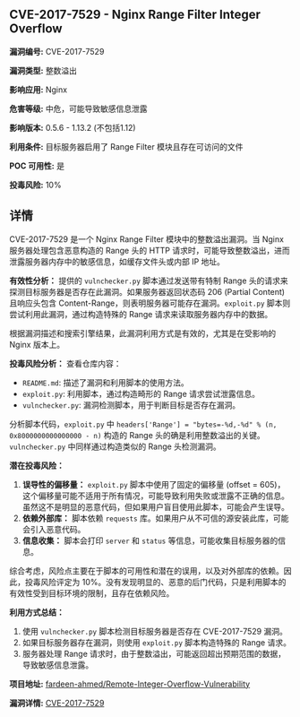 ## CVE-2017-7529 - Nginx Range Filter Integer Overflow

**漏洞编号:** CVE-2017-7529

**漏洞类型:** 整数溢出

**影响应用:** Nginx

**危害等级:** 中危，可能导致敏感信息泄露

**影响版本:** 0.5.6 - 1.13.2 (不包括1.12)

**利用条件:** 目标服务器启用了 Range Filter 模块且存在可访问的文件

**POC 可用性:** 是

**投毒风险:** 10%

## 详情

CVE-2017-7529 是一个 Nginx Range Filter 模块中的整数溢出漏洞。当 Nginx 服务器处理包含恶意构造的 Range 头的 HTTP 请求时，可能导致整数溢出，进而泄露服务器内存中的敏感信息，如缓存文件头或内部 IP 地址。

**有效性分析：**
提供的 `vulnchecker.py` 脚本通过发送带有特制 Range 头的请求来探测目标服务器是否存在此漏洞。如果服务器返回状态码 206 (Partial Content) 且响应头包含 Content-Range，则表明服务器可能存在漏洞。`exploit.py` 脚本则尝试利用此漏洞，通过构造特殊的 Range 请求来读取服务器内存中的数据。

根据漏洞描述和搜索引擎结果，此漏洞利用方式是有效的，尤其是在受影响的 Nginx 版本上。

**投毒风险分析：**
查看仓库内容：
*   `README.md`: 描述了漏洞和利用脚本的使用方法。
*   `exploit.py`: 利用脚本，通过构造畸形的 Range 请求尝试泄露信息。
*   `vulnchecker.py`: 漏洞检测脚本，用于判断目标是否存在漏洞。

分析脚本代码，`exploit.py` 中 `headers['Range'] = "bytes=-%d,-%d" % (n, 0x8000000000000000 - n)` 构造的 Range 头的确是利用整数溢出的关键。`vulnchecker.py` 中同样通过构造类似的 Range 头检测漏洞。

**潜在投毒风险：**
1.  **误导性的偏移量：** `exploit.py` 脚本中使用了固定的偏移量 (offset = 605)，这个偏移量可能不适用于所有情况，可能导致利用失败或泄露不正确的信息。虽然这不是明显的恶意代码，但如果用户盲目使用此脚本，可能会产生误导。
2.  **依赖外部库：** 脚本依赖 `requests` 库。如果用户从不可信的源安装此库，可能会引入恶意代码。
3.  **信息收集：** 脚本会打印 `server` 和 `status` 等信息，可能收集目标服务器的信息。

综合考虑，风险点主要在于脚本的可用性和潜在的误用，以及对外部库的依赖。因此，投毒风险评定为 10%。没有发现明显的、恶意的后门代码，只是利用脚本的有效性受到目标环境的限制，且存在依赖风险。

**利用方式总结：**
1.  使用 `vulnchecker.py` 脚本检测目标服务器是否存在 CVE-2017-7529 漏洞。
2.  如果目标服务器存在漏洞，则使用 `exploit.py` 脚本构造特殊的 Range 请求。
3.  服务器处理 Range 请求时，由于整数溢出，可能返回超出预期范围的数据，导致敏感信息泄露。

**项目地址:** [fardeen-ahmed/Remote-Integer-Overflow-Vulnerability](https://github.com/fardeen-ahmed/Remote-Integer-Overflow-Vulnerability)

**漏洞详情:** [CVE-2017-7529](https://nvd.nist.gov/vuln/detail/CVE-2017-7529)